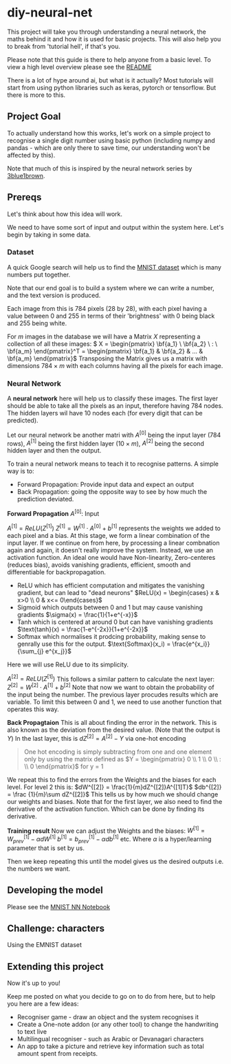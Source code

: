 # diy-neural-net
This project will take you through understanding a neural network, the maths behind it and how it is used for basic projects. This will also help you to break from 'tutorial hell', if that's you.

Please note that this guide is there to help anyone from a basic level. To view a high level overview please see the [README](README.md)

There is a lot of hype around ai, but what is it actually? Most tutorials will start from using python libraries such as keras, pytorch or tensorflow. But there is more to this.

## Project Goal
To actually understand how this works, let's work on a simple project to recognise a single digit number using basic python (including numpy and pandas - which are only there to save time, our understanding won't be affected by this).

Note that much of this is inspired by the neural network series by [3blue1brown](https://www.youtube.com/playlist?list=PLZHQObOWTQDNU6R1_67000Dx_ZCJB-3pi).

## Prereqs
Let's think about how this idea will work.

We need to have some sort of input and output within the system here. Let's begin by taking in some data.

### Dataset
A quick Google search will help us to find the [MNIST dataset](https://www.kaggle.com/datasets/hojjatk/mnist-dataset) which is many numbers put together.

Note that our end goal is to build a system where we can write a number, and the text version is produced.

Each image from this is 784 pixels (28 by 28), with each pixel having a value between 0 and 255 in terms of their 'brightness' with 0 being black and 255 being white. 

For $m$ images in the database we will have a Matrix $X$ representing a collection of all these images:
$ X = \begin{pmatrix} \bf{a_1} \\ \bf{a_2} \\ : \\ \bf{a_m} \end{pmatrix}^T = \begin{pmatrix} \bf{a_1} & \bf{a_2} & ... & \bf{a_m} \end{pmatrix}$
Transposing the Matrix gives us a matrix with dimensions $784 \times m$ with each columns having all the pixels for each image.

### Neural Network
A **neural network** here will help us to classify these images. The first layer should be able to take all the pixels as an input, therefore having 784 nodes. The hidden layers wil have 10 nodes each (for every digit that can be predicted).

Let our neural network be another matri with $A^{[0]}$ being the input layer (784 rows), $A^{[1]}$ being the first hidden layer ($10 \times m$), $A^{[2]}$ being the second hidden layer and then the output.

To train a neural network means to teach it to recognise patterns. A simple way is to:
- Forward Propagation: Provide input data and expect an output
- Back Propagation: going the opposite way to see by how much the prediction deviated.

**Forward Propagation**
$A^{[0]}$: Input

$A^{[1]} = ReLU(Z^{[1]})$
$Z^{[1]} = W^{[1]} \cdot A^{[0]} + b^{[1]}$ represents the weights we added to each pixel and a bias.
At this stage, we form a linear combination of the input layer. If we continue on from here, by processing a linear combnation again and again, it doesn't really improve the system.
Instead, we use an activation function. An ideal one would have Non-linearity, Zero-centeres (reduces bias), avoids vanishing gradients, efficient, smooth and differentiable for backpropagation.
- ReLU which has efficient computation and mitigates the vanishing gradient, but can lead to "dead neurons"
$ReLU(x) = \begin{cases} x & x>0 \\ 0 & x<= 0\end{cases}$
- Sigmoid which outputs between 0 and 1 but may cause vanishing gradients
$\sigma(x) = \frac{1}{1+e^{-x}}$
- Tanh which is centered at around 0 but can have vanishing gradients
$\text{tanh}(x) = \frac{1-e^{-2x}}{1+e^{-2x}}$
- Softmax which normalises it prodcing probability, making sense to genrally use this for the output.
$\text{Softmax}(x_i) = \frac{e^{x_i}}{\sum_{j} e^{x_j}}$

Here we will use ReLU due to its simplicity.

$A^{[2]} = ReLU(Z^{[1]})$
This follows a similar pattern to calculate the next layer:
$Z^{[2]} = W^{[2]} \cdot A^{[1]} + b^{[2]}$
Note that now we want to obtain the probability of the input being the number. The previous layer procudes results which are variable. To limit this between 0 and 1, we need to use another function that operates this way.

**Back Propagtaion**
This is all about finding the error in the network. This is also known as the deviation from the desired value. (Note that the output is $Y$)
In the last layer, this is $dZ^{[2]} = A^{[2]} - Y$ via one-hot encoding
>One hot encoding is simply subtracting from one and one element only by using the matrix defined as $Y = \begin{pmatrix} 0 \\ 1 \\ 0 \\ : \\ 0 \end{pmatrix}$ for y = 1

We repeat this to find the errors from the Weights and the biases for each level. For level 2 this is:
$dW^{[2]} = \frac{1}{m}dZ^{[2]}A^{[1]T}$
$db^{[2]} = \frac {1}{m}\sum dZ^{[2]}$
This tells us by how much we should change our weights and biases.
Note that for the first layer, we also need to find the derivative of the activation function. Which can be done by finding its derivative.

**Training result**
Now we can adjust the Weights and the biases:
$W^{[1]} = W^{[1]}_{prev} - \alpha dW^{[1]}$
$b^{[1]} = b^{[1]}_{prev} - \alpha db^{[1]}$
etc. Where $\alpha$ is a hyper/learning parameter that is set by us. 

Then we keep repeating this until the model gives us the desired outputs i.e. the numbers we want.

## Developing the model
Please see the [MNIST NN Notebook](./MNIST-NN.ipynb)

## Challenge: characters
Using the EMNIST dataset

## Extending this project
Now it's up to you!

Keep me posted on what you decide to go on to do from here, but to help you here are a few ideas:
- Recogniser game - draw an object and the system recognises it
- Create a One-note addon (or any other tool) to change the handwriting to text live
- Multilingual recogniser - such as Arabic or Devanagari characters
- An app to take a picture and retrieve key information such as total amount spent from receipts.



